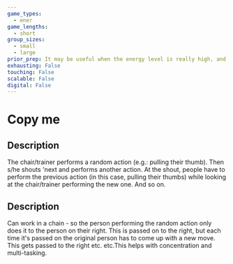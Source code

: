 ```yaml
---
game_types:
  - ener
game_lengths:
  - short
group_sizes:
  - small
  - large
prior_prep: It may be useful when the energy level is really high, and you want the group to calm down and focus on something.
exhausting: False
touching: False
scalable: False
digital: False
---
```

# Copy me

## Description
The chair/trainer performs a random action (e.g.: pulling their thumb). Then s/he shouts 'next and performs another action. At the shout, people have to perform the previous action (in this case, pulling their thumbs) while looking at the chair/trainer performing the new one. And so on.

## Description
Can work in a chain - so the person performing the random action only does it to the person on their right. This is passed on to the right, but each time it's passed on the original person has to come up with a new move. This gets passed to the right etc. etc.This helps with concentration and multi-tasking.
